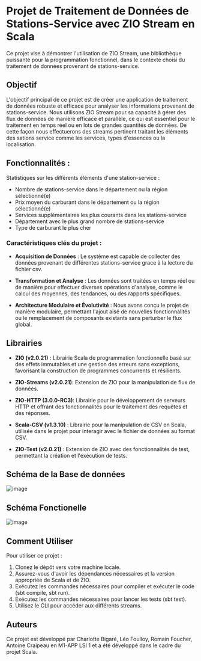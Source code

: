 # Projet de Traitement de Données de Stations-Service avec ZIO Stream en Scala

Ce projet vise à démontrer l'utilisation de ZIO Stream, une bibliothèque puissante pour la programmation fonctionnel, dans le contexte choisi du traitement de données provenant de stations-service.

## Objectif

L'objectif principal de ce projet est de créer une application de traitement de données robuste et efficace pour analyser les informations provenant de stations-service. Nous utilisons ZIO Stream pour sa capacité à gérer des flux de données de manière efficace et parallèle, ce qui est essentiel pour le traitement en temps réel ou en lots de grandes quantités de données.
De cette façon nous effectuerons des streams pertinent traitant les éléments des sations service comme les services, types d'essences ou la localisation.

## Fonctionnalités :

Statistiques sur les différents éléments d'une station-service :

- Nombre de stations-service dans le département ou la région sélectionné(e)
- Prix moyen du carburant dans le département ou la région sélectionné(e)
- Services supplémentaires les plus courants dans les stations-service
- Département avec le plus grand nombre de stations-service
- Type de carburant le plus cher

### Caractéristiques clés du projet :

- **Acquisition de Données** : Le système est capable de collecter des données provenant de différentes stations-service grace à la lecture du fichier csv.

- **Transformation et Analyse** : Les données sont traitées en temps réel ou de manière pour effectuer diverses opérations d'analyse, comme le calcul des moyennes, des tendances, ou des rapports spécifiques.

- **Architecture Modulaire et Évolutivité** : Nous avons conçu le projet de manière modulaire, permettant l'ajout aisé de nouvelles fonctionnalités ou le remplacement de composants existants sans perturber le flux global.

## Librairies

- **ZIO (v2.0.21)** : Librairie Scala de programmation fonctionnelle basé sur des effets immutables et une gestion des erreurs sans exceptions, favorisant la construction de programmes concurrents et résilients. 

- **ZIO-Streams (v2.0.21)**: Extension de ZIO pour la manipulation de flux de données.

- **ZIO-HTTP (3.0.0-RC3)**: Librairie pour le développement de serveurs HTTP et offrant des fonctionnalités pour le traitement des requêtes et des réponses.

- **Scala-CSV (v1.3.10)** : Librairie pour la manipulation de CSV en Scala, utilisée dans le projet pour interagir avec le fichier de données au format CSV.

- **ZIO-Test (v2.0.21)** : Extension de ZIO avec des fonctionnalités de test, permettant la création et l'exécution de tests.


## Schéma de la Base de données 

![image](https://github.com/AntoineCraipeau/Scala-Zio-Project/assets/78279804/cd03e4b5-1077-4c5a-8db9-c344d058cfa8)


## Schéma Fonctionelle 

![image](https://github.com/AntoineCraipeau/Scala-Zio-Project/assets/78279804/cb4b89f1-bad7-445d-80e1-46a3a0cf45f8)


## Comment Utiliser

Pour utiliser ce projet :

1. Clonez le dépôt vers votre machine locale.
2. Assurez-vous d'avoir les dépendances nécessaires et la version appropriée de Scala et de ZIO.
3. Exécutez les commandes nécessaires pour compiler et exécuter le code (sbt compile, sbt run).
4. Exécutez les commandes nécessaires pour lancer les tests (sbt test).
5. Utilisez le CLI pour accéder aux différents streams.


## Auteurs

Ce projet est développé par Charlotte Bigaré, Léo Foulloy, Romain Foucher, Antoine Craipeau en M1-APP LSI 1 et a été développé dans le cadre du projet Scala.


